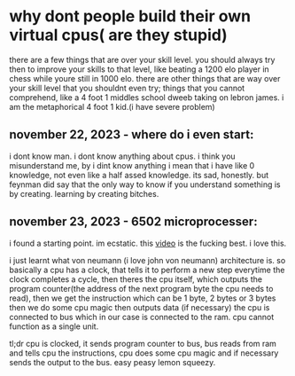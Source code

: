 # why dont people build their own virtual cpus( are they stupid)

there are a few things that are over your skill level. you should always try then to improve your skills to that level, like beating a 1200 elo player in chess while youre still in 1000 elo. there are other things that are way over your skill level that you shouldnt even try; things that you cannot comprehend, like a 4 foot 1 middles school dweeb taking on lebron james. i am the metaphorical 4 foot 1 kid.(i have severe problem)

## november 22, 2023 - where do i even start:
i dont know man. i dont know anything about cpus. i think you misunderstand me, by i dint know anything i mean that i have like 0 knowledge, not even like a half assed knowledge. its sad, honestly. but feynman did say that the only way to know if you understand something is by creating. learning by creating bitches.

## november 23, 2023 - 6502 microprocesser:
i found a starting point. im ecstatic. this [video](https://youtu.be/8XmxKPJDGU0?si=hESmnUutLE8t9HKD) is the fucking best. i love this. 

i just learnt what von neumann (i love john von neumann) architecture is. so basically a cpu has a clock, that tells it to perform a new step everytime the clock completes a cycle, then theres the cpu itself, which outputs the program counter(the address of the next program byte the cpu needs to read), then we get the instruction which can be 1 byte, 2 bytes or 3 bytes then we do some cpu magic then outputs data (if necessary) the cpu is connected to bus which in our case is connected to the ram. cpu cannot function as a single unit. 

tl;dr cpu is clocked, it sends program counter to bus, bus reads from ram and tells cpu the instructions, cpu does some cpu magic and if necessary sends the output to the bus. easy peasy lemon squeezy.

